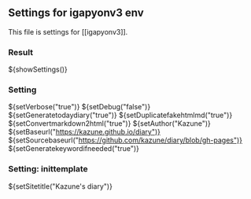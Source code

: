## Settings for igapyonv3 env

This file is settings for [[igapyonv3]].

### Result

${showSettings()}

### Setting

${setVerbose("true")}
${setDebug("false")}
${setGeneratetodaydiary("true")}
${setDuplicatefakehtmlmd("true")}
${setConvertmarkdown2html("true")}
${setAuthor("Kazune")}
${setBaseurl("https://kazune.github.io/diary")}
${setSourcebaseurl("https://github.com/kazune/diary/blob/gh-pages")}
${setGeneratekeywordifneeded("true")}

### Setting: inittemplate

${setSitetitle("Kazune's diary")}

